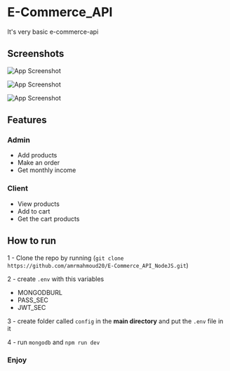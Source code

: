 
# E-Commerce_API

It's very basic e-commerce-api


## Screenshots

![App Screenshot](https://via.placeholder.com/468x300?text=App+Screenshot+Here)

![App Screenshot](https://via.placeholder.com/468x300?text=App+Screenshot+Here)

![App Screenshot](https://via.placeholder.com/468x300?text=App+Screenshot+Here)




## Features

### Admin

- Add products
- Make an order
- Get monthly income

### Client
- View products
- Add to cart
- Get the cart products
## How to run

1 - Clone the repo by running (`git clone https://github.com/amrmahmoud20/E-Commerce_API_NodeJS.git`)

2 - create `.env` with this variables

- MONGODBURL
- PASS_SEC
- JWT_SEC

3 - create folder called `config` in the **main directory** and put the `.env` file in it 

4 - run `mongodb` and `npm run dev`

### Enjoy
